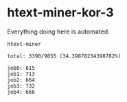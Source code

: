 # htext-miner-kor-3

Everything doing here is automated.

```
htext-miner

total: 3390/9855 (34.39878234398782%)

job0: 615
job1: 713
job2: 664
job3: 732
job4: 666
```
